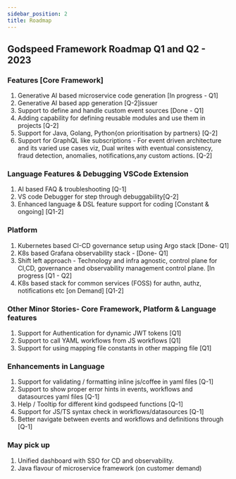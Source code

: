 ```yaml
---
sidebar_position: 2
title: Roadmap
---
```




## Godspeed Framework Roadmap Q1 and Q2 - 2023 

### Features [Core Framework]

1. Generative AI based microservice code generation [In progress - Q1]
2. Generative AI based app generation [Q-2]issuer
3. Support to define and handle custom event sources [Done - Q1]  
4. Adding capability for defining reusable modules and use them in projects [Q-2]
5. Support for Java, Golang, Python{on prioritisation by partners} [Q-2]
6. Support for GraphQL like subscriptions - For event driven architecture and its varied use cases viz, Dual writes with eventual consistency, fraud detection, anomalies, notifications,any custom actions. [Q-2]

### Language Features & Debugging VSCode Extension

1. AI based FAQ & troubleshooting [Q-1]
2. VS code Debugger  for step through debuggability[Q-2]
3. Enhanced language & DSL feature support for coding [Constant & ongoing] [Q1-2]

### Platform

1. Kubernetes based CI-CD governance setup using Argo stack [Done- Q1]
2. K8s based Grafana observability stack - [Done- Q1]
3. Shift left approach - Technology and infra agnostic, control plane for CI,CD, governance and observability management control plane. [In progress [Q1 - Q2]
4. K8s based stack for common services (FOSS) for authn, authz, notifications etc [on Demand] [Q1-2]

### Other Minor Stories- Core Framework, Platform & Language features

1. Support for Authentication for dynamic JWT tokens [Q1]
2. Support to call YAML workflows from JS workflows [Q1]
3. Support for using mapping file constants in other mapping file [Q1]

### Enhancements in Language	

1. Support for validating / formatting inline js/coffee in yaml files [Q-1]
2. Support to show proper error hints in events, workflows and datasources yaml files [Q-1]
3. Help / Tooltip for different kind godspeed functions [Q-1]
4. Support for JS/TS syntax check in workflows/datasources [Q-1]
5. Better navigate between events and workflows and definitions through [Q-1]

### May pick up

1. Unified dashboard with SSO for CD and observability.
2. Java flavour of microservice framework (on customer demand)
